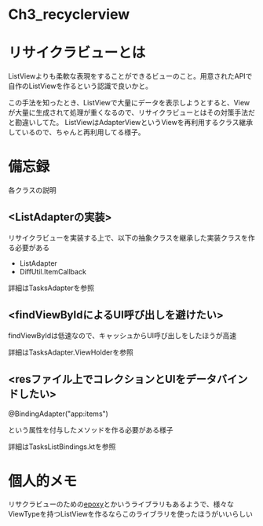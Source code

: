 # Ch3_recyclerview



# リサイクラビューとは

ListViewよりも柔軟な表現をすることができるビューのこと。用意されたAPIで自作のListViewを作るという認識で良いかと。

この手法を知ったとき、ListViewで大量にデータを表示しようとすると、Viewが大量に生成されて処理が重くなるので、リサイクラビューとはその対策手法だと勘違いしてた。
ListViewはAdapterViewというViewを再利用するクラス継承しているので、ちゃんと再利用してる様子。

# 備忘録

各クラスの説明

## <ListAdapterの実装>

リサイクラビューを実装する上で、以下の抽象クラスを継承した実装クラスを作る必要がある

- ListAdapter
- DiffUtil.ItemCallback

詳細はTasksAdapterを参照

## <findViewByIdによるUI呼び出しを避けたい>

findViewByIdは低速なので、キャッシュからUI呼び出しをしたほうが高速

詳細はTasksAdapter.ViewHolderを参照

## <resファイル上でコレクションとUIをデータバインドしたい>

@BindingAdapter("app:items")

という属性を付与したメソッドを作る必要がある様子

詳細はTasksListBindings.ktを参照

# 個人的メモ

リサクラビューのための[epoxy](https://github.com/airbnb/epoxy)とかいうライブラリもあるようで、様々なViewTypeを持つListViewを作るならこのライブラリを使ったほうがいいらしい